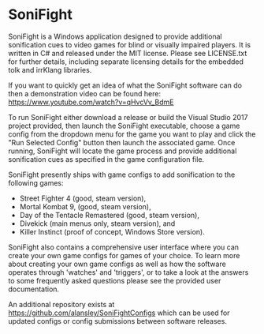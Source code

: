 # SoniFight #

SoniFight is a Windows application designed to provide additional sonification cues to video games for blind or visually impaired players. It is written in C# and released under the MIT license. Please see LICENSE.txt for further details, including separate licensing details for the embedded tolk and irrKlang libraries.

If you want to quickly get an idea of what the SoniFight software can do then a demonstration video can be found here: https://www.youtube.com/watch?v=qHvcVv_BdmE

To run SoniFight either download a release or build the Visual Studio 2017 project provided, then launch the SoniFight executable, choose a game config from the dropdown menu for the game you want to play and click the "Run Selected Config" button then launch the associated game. Once running, SoniFight will locate the game process and provide additional sonification cues as specified in the game configuration file.

SoniFight presently ships with game configs to add sonification to the following games:
- Street Fighter 4 (good, steam version),
- Mortal Kombat 9, (good, steam version),
- Day of the Tentacle Remastered (good, steam version),
- Divekick (main menus only, steam version), and
- Killer Instinct (proof of concept, Windows Store version).

SoniFight also contains a comprehensive user interface where you can create your own game configs for games of your choice. To learn more about creating your own game configs as well as how the software operates through 'watches' and 'triggers', or to take a look at the answers to some frequently asked questions please see the provided user documentation.

An additional repository exists at https://github.com/alansley/SoniFightConfigs which can be used for updated configs or config submissions between software releases.